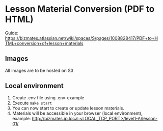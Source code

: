 # Lesson Material Conversion (PDF to HTML)
Guide: https://bizmates.atlassian.net/wiki/spaces/S/pages/1008828417/PDF+to+HTML+conversion+of+lesson+materials

## Images
All images are to be hosted on S3

## Local environment
1. Create .env file using .env-example
2. Execute `make start`
3. You can now start to create or update lesson materials.
3. Materials will be accessible in your browser (local environment), example: http://bizmates.jp.local:<LOCAL_TCP_PORT>/level1-A/lesson-01/
